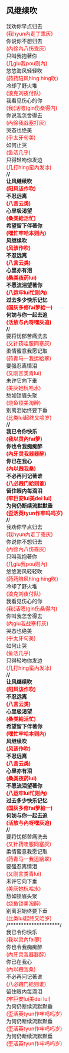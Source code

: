 风继续吹
---
我劝你早点归去<br>
<span style="color: #ff0000;">(我hyun內走丁乖灰)</span><br>
你说你不想归去<br>
<span style="color: #ff0000;">(內徐內八伤乖灰)</span><br>
只叫我抱著你<br>
<span style="color: #ff0000;">(几giu我pou则內)</span><br>
悠悠海风轻轻吹<br>
<span style="color: #ff0000;">(药药陪风hing hing吹)</span><br>
冷却了野火堆<br>
<span style="color: #ff0000;">(浪克刘夜付队)</span><br>
我看见伤心的你<br>
<span style="color: #ff0000;">(我<span style="color: #ff0000;">(活嗯)</span>gin伤桑得内)</span><br>
你说我怎舍得去<br>
<span style="color: #ff0000;">(內徐我战塞打灰)</span><br>
哭态也绝美<br>
<span style="color: #ff0000;">(乎太牙句美)</span><br>
如何止哭<br>
<span style="color: #ff0000;">(鱼活几乎)</span><br>
只得轻吻你发边<br>
<span style="color: #ff0000;">(几打hing蛮內发冰)</span><br>
/********************/<br>
让风继续吹<br>
<span style="color: #ff0000;">(阳风该作吹)</span><br>
不忍远离<br>
<span style="color: #ff0000;">(八言云类)</span><br>
心里极渴望<br>
<span style="color: #ff0000;">(桑类給活忙)</span><br>
希望留下伴著你<br>
<span style="color: #ff0000;">(嘿忙牢哈本则內)</span><br>
风继续吹<br>
<span style="color: #ff0000;">(风该作吹)</span><br>
不忍远离<br>
<span style="color: #ff0000;">(八言云类)</span><br>
心里亦有泪<br>
<span style="color: #ff0000;">(桑类夜药lui)</span><br>
不愿流泪望著你<br>
<span style="color: #ff0000;">(八运牢lui忙则內)</span><br>
过去多少快乐记忆<br>
<span style="color: #ff0000;">(国灰多修fai箩給一)</span><br>
何妨与你一起去追<br>
<span style="color: #ff0000;">(活放与內呀嘿灰追)</span><br>
/********************/<br>
要将忧郁苦痛洗去<br>
<span style="color: #ff0000;">(又针药哇服同塞灰)</span><br>
柔情蜜意我愿记取<br>
<span style="color: #ff0000;">(药青马一我运給翠)</span><br>
要强忍离情泪<br>
<span style="color: #ff0000;">(又刚言类青lui)</span><br>
未许它向下垂<br>
<span style="color: #ff0000;">(美灰她杭哈水)</span><br>
愁如锁眉头聚<br>
<span style="color: #ff0000;">(烧鱼锁美淘醉)</span><br>
别离泪始终要下垂<br>
<span style="color: #ff0000;">(比类lui起终又哈岁)</span><br>
/********************/<br>
我已令你快乐<br>
<span style="color: #ff0000;">(我以灵內fai箩)</span><br>
你也令我痴痴醉<br>
<span style="color: #ff0000;">(內牙灵我器器醉)</span><br>
你已在我心<br>
<span style="color: #ff0000;">(內以跩我桑)</span><br>
不必再问记著谁<br>
<span style="color: #ff0000;">(八必跩门給则谁)</span><br>
留住眼内每滴泪<br>
<span style="color: #ff0000;">(牢巨安lui美dei lui)</span><br>
为何仍断续流默默垂<br>
<span style="color: #ff0000;">(歪活英tyun作牢吗吗岁)</span><br>
/********************/<br>
我劝你早点归去<br>
<span style="color: #ff0000;">(我hyun內走丁乖灰)</span><br>
你说你不想归去<br>
<span style="color: #ff0000;">(內徐內八伤乖灰)</span><br>
只叫我抱著你<br>
<span style="color: #ff0000;">(几giu我pou则內)</span><br>
悠悠海风轻轻吹<br>
<span style="color: #ff0000;">(药药陪风hing hing吹)</span><br>
冷却了野火堆<br>
<span style="color: #ff0000;">(浪克刘夜付队)</span><br>
我看见伤心的你<br>
<span style="color: #ff0000;">(我<span style="color: #ff0000;">(活嗯)</span>gin伤桑得内)</span><br>
你叫我怎舍得去<br>
<span style="color: #ff0000;">(內giu我战塞打灰)</span><br>
哭态也绝美<br>
<span style="color: #ff0000;">(乎太牙句美)</span><br>
如何止哭<br>
<span style="color: #ff0000;">(鱼活几乎)</span><br>
只得轻吻你发边<br>
<span style="color: #ff0000;">(几打hing蛮內发冰)</span><br>
/********************/<br>
让风继续吹<br>
<span style="color: #ff0000;">(阳风该作吹)</span><br>
不忍远离<br>
<span style="color: #ff0000;">(八言云类)</span><br>
心里极渴望<br>
<span style="color: #ff0000;">(桑类給活忙)</span><br>
希望留下伴著你<br>
<span style="color: #ff0000;">(嘿忙牢哈本则內)</span><br>
风继续吹<br>
<span style="color: #ff0000;">(风该作吹)</span><br>
不忍远离<br>
<span style="color: #ff0000;">(八言云类)</span><br>
心里亦有泪<br>
<span style="color: #ff0000;">(桑类夜药lui)</span><br>
不愿流泪望著你<br>
<span style="color: #ff0000;">(八运牢lui忙则內)</span><br>
过去多少快乐记忆<br>
<span style="color: #ff0000;">(国灰多修fai箩給一)</span><br>
何妨与你一起去追<br>
<span style="color: #ff0000;">(活放与內呀嘿灰追)</span><br>
/********************/<br>
要将忧郁苦痛洗去<br>
<span style="color: #ff0000;">(又针药哇服同塞灰)</span><br>
柔情蜜意我愿记取<br>
<span style="color: #ff0000;">(药青马一我运給翠)</span><br>
要强忍离情泪<br>
<span style="color: #ff0000;">(又刚言类青lui)</span><br>
未许它向下垂<br>
<span style="color: #ff0000;">(美灰她杭哈水)</span><br>
愁如锁眉头聚<br>
<span style="color: #ff0000;">(烧鱼锁美淘醉)</span><br>
别离泪始终要下垂<br>
<span style="color: #ff0000;">(比类lui起终又哈岁)</span><br>
/********************/<br>
我已令你快乐<br>
<span style="color: #ff0000;">(我以灵內fai箩)</span><br>
你也令我痴痴醉<br>
<span style="color: #ff0000;">(內牙灵我器器醉)</span><br>
你已在我心<br>
<span style="color: #ff0000;">(內以跩我桑)</span><br>
不必再问记著谁<br>
<span style="color: #ff0000;">(八必跩门給则谁)</span><br>
留住眼内每滴泪<br>
<span style="color: #ff0000;">(牢巨安lui美dei lui)</span><br>
为何仍断续流默默垂<br>
<span style="color: #ff0000;">(歪活英tyun作牢吗吗岁)</span><br>
为何仍断续流默默垂<br>
<span style="color: #ff0000;">(歪活英tyun作牢吗吗岁)</span><br>
为何仍断续流默默垂<br>
<span style="color: #ff0000;">(歪活英tyun作牢吗吗岁)</span><p></p>
</article>